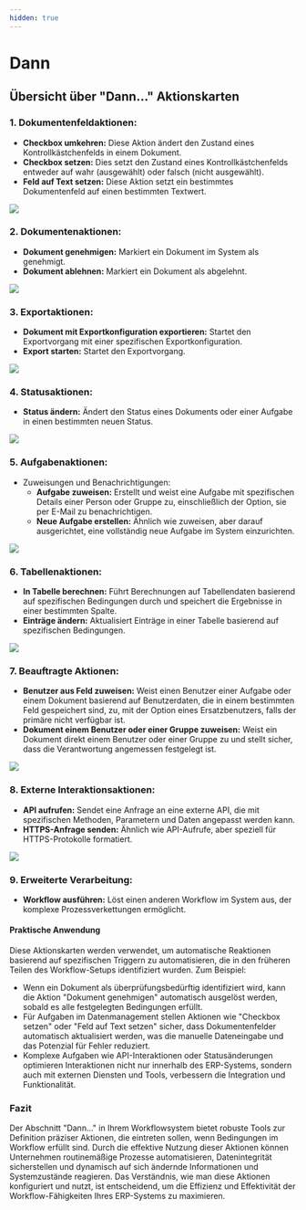 ```yaml
---
hidden: true
---
```


# Dann

## Übersicht über "Dann..." Aktionskarten

### **1. Dokumentenfeldaktionen:**

* **Checkbox umkehren:** Diese Aktion ändert den Zustand eines Kontrollkästchenfelds in einem Dokument.
* **Checkbox setzen:** Dies setzt den Zustand eines Kontrollkästchenfelds entweder auf wahr (ausgewählt) oder falsch (nicht ausgewählt).
* **Feld auf Text setzen:** Diese Aktion setzt ein bestimmtes Dokumentenfeld auf einen bestimmten Textwert.

![](https://docs.docbits.com/~gitbook/image?url=https%3A%2F%2F578966019-files.gitbook.io%2F%7E%2Ffiles%2Fv0%2Fb%2Fgitbook-x-prod.appspot.com%2Fo%2Fspaces%252FT2n2w4uDCJvv7CJ5zrdk%252Fuploads%252FQVUhksYr3IAndhsFptO4%252Fthen1.png%3Falt%3Dmedia%26token%3D8e2e36b2-3a10-4337-a4c5-a269c4f4ca44\&width=768\&dpr=2\&quality=100\&sign=123b9fcc\&sv=2)

### **2. Dokumentenaktionen:**

* **Dokument genehmigen:** Markiert ein Dokument im System als genehmigt.
* **Dokument ablehnen:** Markiert ein Dokument als abgelehnt.

![](https://docs.docbits.com/~gitbook/image?url=https%3A%2F%2F578966019-files.gitbook.io%2F%7E%2Ffiles%2Fv0%2Fb%2Fgitbook-x-prod.appspot.com%2Fo%2Fspaces%252FT2n2w4uDCJvv7CJ5zrdk%252Fuploads%252FiEyGq6bDKWHAYV527boE%252Fimage.png%3Falt%3Dmedia%26token%3Dcc3cdbd5-e939-4ad7-a745-9315d1d25e75\&width=768\&dpr=2\&quality=100\&sign=68574128\&sv=2)

### **3. Exportaktionen:**

* **Dokument mit Exportkonfiguration exportieren:** Startet den Exportvorgang mit einer spezifischen Exportkonfiguration.
* **Export starten:** Startet den Exportvorgang.

![](https://docs.docbits.com/~gitbook/image?url=https%3A%2F%2F578966019-files.gitbook.io%2F%7E%2Ffiles%2Fv0%2Fb%2Fgitbook-x-prod.appspot.com%2Fo%2Fspaces%252FT2n2w4uDCJvv7CJ5zrdk%252Fuploads%252F5H2IGwrSrBG8uM0JjfLk%252Fimage.png%3Falt%3Dmedia%26token%3D13a06657-d31a-45fc-a8d3-4f09575b2377\&width=768\&dpr=2\&quality=100\&sign=6873dafe\&sv=2)

### **4. Statusaktionen:**

* **Status ändern:** Ändert den Status eines Dokuments oder einer Aufgabe in einen bestimmten neuen Status.

![](https://docs.docbits.com/~gitbook/image?url=https%3A%2F%2F578966019-files.gitbook.io%2F%7E%2Ffiles%2Fv0%2Fb%2Fgitbook-x-prod.appspot.com%2Fo%2Fspaces%252FT2n2w4uDCJvv7CJ5zrdk%252Fuploads%252Fc8n3k2U83SIXapQW4Qgd%252Fthen3.png%3Falt%3Dmedia%26token%3D1d4b0395-89bc-4089-a6af-c7a0a85d875f\&width=768\&dpr=2\&quality=100\&sign=96c49797\&sv=2)

### **5. Aufgabenaktionen:**

* Zuweisungen und Benachrichtigungen:
  * **Aufgabe zuweisen:** Erstellt und weist eine Aufgabe mit spezifischen Details einer Person oder Gruppe zu, einschließlich der Option, sie per E-Mail zu benachrichtigen.
  * **Neue Aufgabe erstellen:** Ähnlich wie zuweisen, aber darauf ausgerichtet, eine vollständig neue Aufgabe im System einzurichten.

![](https://docs.docbits.com/~gitbook/image?url=https%3A%2F%2F578966019-files.gitbook.io%2F%7E%2Ffiles%2Fv0%2Fb%2Fgitbook-x-prod.appspot.com%2Fo%2Fspaces%252FT2n2w4uDCJvv7CJ5zrdk%252Fuploads%252FL5JcOIHokf8smzfvAA1u%252Fthen4.png%3Falt%3Dmedia%26token%3Db445f1b6-d416-4ce4-a200-2b66f431fe6a\&width=768\&dpr=2\&quality=100\&sign=a77867bc\&sv=2)

### **6. Tabellenaktionen:**

* **In Tabelle berechnen:** Führt Berechnungen auf Tabellendaten basierend auf spezifischen Bedingungen durch und speichert die Ergebnisse in einer bestimmten Spalte.
* **Einträge ändern:** Aktualisiert Einträge in einer Tabelle basierend auf spezifischen Bedingungen.

![](https://docs.docbits.com/~gitbook/image?url=https%3A%2F%2F578966019-files.gitbook.io%2F%7E%2Ffiles%2Fv0%2Fb%2Fgitbook-x-prod.appspot.com%2Fo%2Fspaces%252FT2n2w4uDCJvv7CJ5zrdk%252Fuploads%252FPyZaJ8MO0fLrdo6I1tiS%252Fthen5.png%3Falt%3Dmedia%26token%3De3a4280a-4351-4264-9c46-d2e6c6eef1d2\&width=768\&dpr=2\&quality=100\&sign=403dcf50\&sv=2)

### **7. Beauftragte Aktionen:**

* **Benutzer aus Feld zuweisen:** Weist einen Benutzer einer Aufgabe oder einem Dokument basierend auf Benutzerdaten, die in einem bestimmten Feld gespeichert sind, zu, mit der Option eines Ersatzbenutzers, falls der primäre nicht verfügbar ist.
* **Dokument einem Benutzer oder einer Gruppe zuweisen:** Weist ein Dokument direkt einem Benutzer oder einer Gruppe zu und stellt sicher, dass die Verantwortung angemessen festgelegt ist.

![](https://docs.docbits.com/~gitbook/image?url=https%3A%2F%2F578966019-files.gitbook.io%2F%7E%2Ffiles%2Fv0%2Fb%2Fgitbook-x-prod.appspot.com%2Fo%2Fspaces%252FT2n2w4uDCJvv7CJ5zrdk%252Fuploads%252FhORGHCS98nJIU1rWeKrW%252Fthen6.png%3Falt%3Dmedia%26token%3D4055d4f2-f9e6-40a0-a45f-d93bee10cd73\&width=768\&dpr=2\&quality=100\&sign=d25b560b\&sv=2)

### **8. Externe Interaktionsaktionen:**

* **API aufrufen:** Sendet eine Anfrage an eine externe API, die mit spezifischen Methoden, Parametern und Daten angepasst werden kann.
* **HTTPS-Anfrage senden:** Ähnlich wie API-Aufrufe, aber speziell für HTTPS-Protokolle formatiert.

![](https://docs.docbits.com/~gitbook/image?url=https%3A%2F%2F578966019-files.gitbook.io%2F%7E%2Ffiles%2Fv0%2Fb%2Fgitbook-x-prod.appspot.com%2Fo%2Fspaces%252FT2n2w4uDCJvv7CJ5zrdk%252Fuploads%252FXJHjmEvFExyz8wFQ1GL5%252Fthen7.png%3Falt%3Dmedia%26token%3Da4098460-b139-4327-931d-316eba6cd74a\&width=768\&dpr=2\&quality=100\&sign=fd10ee39\&sv=2)

### **9. Erweiterte Verarbeitung:**

* **Workflow ausführen:** Löst einen anderen Workflow im System aus, der komplexe Prozessverkettungen ermöglicht.

#### Praktische Anwendung

Diese Aktionskarten werden verwendet, um automatische Reaktionen basierend auf spezifischen Triggern zu automatisieren, die in den früheren Teilen des Workflow-Setups identifiziert wurden. Zum Beispiel:

* Wenn ein Dokument als überprüfungsbedürftig identifiziert wird, kann die Aktion "Dokument genehmigen" automatisch ausgelöst werden, sobald es alle festgelegten Bedingungen erfüllt.
* Für Aufgaben im Datenmanagement stellen Aktionen wie "Checkbox setzen" oder "Feld auf Text setzen" sicher, dass Dokumentenfelder automatisch aktualisiert werden, was die manuelle Dateneingabe und das Potenzial für Fehler reduziert.
* Komplexe Aufgaben wie API-Interaktionen oder Statusänderungen optimieren Interaktionen nicht nur innerhalb des ERP-Systems, sondern auch mit externen Diensten und Tools, verbessern die Integration und Funktionalität.

### Fazit

Der Abschnitt "Dann..." in Ihrem Workflowsystem bietet robuste Tools zur Definition präziser Aktionen, die eintreten sollen, wenn Bedingungen im Workflow erfüllt sind. Durch die effektive Nutzung dieser Aktionen können Unternehmen routinemäßige Prozesse automatisieren, Datenintegrität sicherstellen und dynamisch auf sich ändernde Informationen und Systemzustände reagieren. Das Verständnis, wie man diese Aktionen konfiguriert und nutzt, ist entscheidend, um die Effizienz und Effektivität der Workflow-Fähigkeiten Ihres ERP-Systems zu maximieren.
